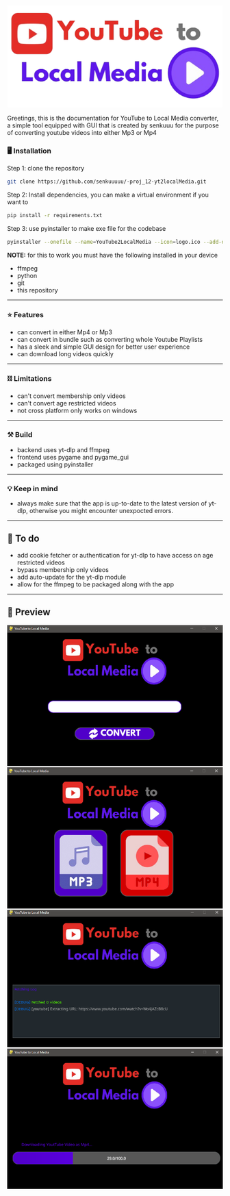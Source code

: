 <div align="center">
  <img src="resources/icons/logo.png" alt="logo">
</div>


Greetings, this is the documentation for YouTube to Local Media converter, a simple tool equipped with GUI that is created by senkuuu for the purpose of converting youtube videos into either Mp3 or Mp4

### 🖥️ Installation
Step 1: clone the repository
```bash
git clone https://github.com/senkuuuuu/-proj_12-yt2localMedia.git
```
Step 2: Install dependencies, you can make a virtual environment if you want to
```bash
pip install -r requirements.txt
```
Step 3: use pyinstaller to make exe file for the codebase
```bash
pyinstaller --onefile --name=YouTube2LocalMedia --icon=logo.ico --add-data "resources;resources" --windowed main.py
```

<b>NOTE:</b> for this to work you must have the following installed in your device
- ffmpeg
- python
- git
- this repository

---

### ⭐ Features
- can convert in either Mp4 or Mp3
- can convert in bundle such as converting whole Youtube Playlists
- has a sleek and simple GUI design for better user experience
- can download long videos quickly
---

### ⛓️ Limitations
- can't convert membership only videos
- can't convert age restricted videos
- not cross platform only works on windows
---

### ⚒️ Build
- backend uses yt-dlp and ffmpeg
- frontend uses pygame and pygame_gui
- packaged using pyinstaller
---

### 💡 Keep in mind
- always make sure that the app is up-to-date to the latest version of yt-dlp, otherwise you might encounter unexpocted errors.
---

## 📝 To do
- add cookie fetcher or authentication for yt-dlp to have access on age restricted videos
- bypass membership only videos
- add auto-update for the yt-dlp module
- allow for the ffmpeg to be packaged along with the app
---

## 👀 Preview
<div align="center">
  <img src="preview\preview_1.png" alt="logo">
  <img src="preview\preview_2.png" alt="logo">
  <img src="preview\preview_3.png" alt="logo">
  <img src="preview\preview_4.png" alt="logo">
</div>



